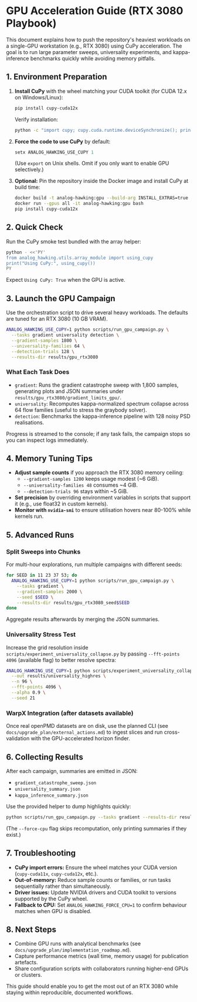 # GPU Acceleration Guide (RTX 3080 Playbook)

This document explains how to push the repository's heaviest workloads on a single-GPU workstation (e.g., RTX 3080) using CuPy acceleration. The goal is to run large parameter sweeps, universality experiments, and kappa-inference benchmarks quickly while avoiding memory pitfalls.

## 1. Environment Preparation

1. **Install CuPy** with the wheel matching your CUDA toolkit (for CUDA 12.x on Windows/Linux):
   ```bash
   pip install cupy-cuda12x
   ```
   Verify installation:
   ```bash
   python -c "import cupy; cupy.cuda.runtime.deviceSynchronize(); print(cupy.cuda.runtime.getDeviceProperties(0)['name'])"
   ```

2. **Force the code to use CuPy** by default:
   ```powershell
   setx ANALOG_HAWKING_USE_CUPY 1
   ```
   (Use `export` on Unix shells. Omit if you only want to enable GPU selectively.)

3. **Optional:** Pin the repository inside the Docker image and install CuPy at build time:
   ```bash
   docker build -t analog-hawking:gpu --build-arg INSTALL_EXTRAS=true .
   docker run --gpus all -it analog-hawking:gpu bash
   pip install cupy-cuda12x
   ```

## 2. Quick Check

Run the CuPy smoke test bundled with the array helper:
```bash
python - <<'PY'
from analog_hawking.utils.array_module import using_cupy
print("Using CuPy:", using_cupy())
PY
```
Expect `Using CuPy: True` when the GPU is active.

## 3. Launch the GPU Campaign

Use the orchestration script to drive several heavy workloads. The defaults are tuned for an RTX 3080 (10 GB VRAM).

```bash
ANALOG_HAWKING_USE_CUPY=1 python scripts/run_gpu_campaign.py \
  --tasks gradient universality detection \
  --gradient-samples 1800 \
  --universality-families 64 \
  --detection-trials 128 \
  --results-dir results/gpu_rtx3080
```

### What Each Task Does

- `gradient`: Runs the gradient catastrophe sweep with 1,800 samples, generating plots and JSON summaries under `results/gpu_rtx3080/gradient_limits_gpu/`.
- `universality`: Recomputes kappa-normalized spectrum collapse across 64 flow families (useful to stress the graybody solver).
- `detection`: Benchmarks the kappa-inference pipeline with 128 noisy PSD realisations.

Progress is streamed to the console; if any task fails, the campaign stops so you can inspect logs immediately.

## 4. Memory Tuning Tips

- **Adjust sample counts** if you approach the RTX 3080 memory ceiling:
  - `--gradient-samples 1200` keeps usage modest (~6 GiB).
  - `--universality-families 48` consumes ~4 GiB.
  - `--detection-trials 96` stays within ~5 GiB.
- **Set precision** by overriding environment variables in scripts that support it (e.g., use float32 in custom kernels).
- **Monitor with `nvidia-smi`** to ensure utilisation hovers near 80-100% while kernels run.

## 5. Advanced Runs

### Split Sweeps into Chunks

For multi-hour explorations, run multiple campaigns with different seeds:
```bash
for SEED in 11 23 37 53; do
  ANALOG_HAWKING_USE_CUPY=1 python scripts/run_gpu_campaign.py \
    --tasks gradient \
    --gradient-samples 2000 \
    --seed $SEED \
    --results-dir results/gpu_rtx3080_seed$SEED
done
```
Aggregate results afterwards by merging the JSON summaries.

### Universality Stress Test

Increase the grid resolution inside `scripts/experiment_universality_collapse.py` by passing `--fft-points 4096` (available flag) to better resolve spectra:
```bash
ANALOG_HAWKING_USE_CUPY=1 python scripts/experiment_universality_collapse.py \
  --out results/universality_highres \
  --n 96 \
  --fft-points 4096 \
  --alpha 0.9 \
  --seed 21
```

### WarpX Integration (after datasets available)

Once real openPMD datasets are on disk, use the planned CLI (see `docs/upgrade_plan/external_actions.md`) to ingest slices and run cross-validation with the GPU-accelerated horizon finder.

## 6. Collecting Results

After each campaign, summaries are emitted in JSON:
- `gradient_catastrophe_sweep.json`
- `universality_summary.json`
- `kappa_inference_summary.json`

Use the provided helper to dump highlights quickly:
```bash
python scripts/run_gpu_campaign.py --tasks gradient --results-dir results/gpu_rtx3080 --force-cpu
```
(The `--force-cpu` flag skips recomputation, only printing summaries if they exist.)

## 7. Troubleshooting

- **CuPy import errors:** Ensure the wheel matches your CUDA version (`cupy-cuda11x`, `cupy-cuda12x`, etc.).
- **Out-of-memory:** Reduce sample counts or families, or run tasks sequentially rather than simultaneously.
- **Driver issues:** Update NVIDIA drivers and CUDA toolkit to versions supported by the CuPy wheel.
- **Fallback to CPU:** Set `ANALOG_HAWKING_FORCE_CPU=1` to confirm behaviour matches when GPU is disabled.

## 8. Next Steps

- Combine GPU runs with analytical benchmarks (see `docs/upgrade_plan/implementation_roadmap.md`).
- Capture performance metrics (wall time, memory usage) for publication artefacts.
- Share configuration scripts with collaborators running higher-end GPUs or clusters.

This guide should enable you to get the most out of an RTX 3080 while staying within reproducible, documented workflows.
